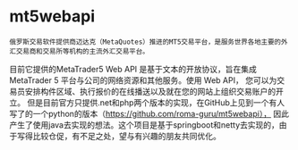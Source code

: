 # mt5webapi
    俄罗斯交易软件提供商迈达克（MetaQuotes）推进的MT5交易平台，是服务世界各地主要的外汇交易商和交易所等机构的主流外汇交易平台。
目前它提供的MetaTrader5 Web API 是基于文本的开放协议，旨在集成 MetaTrader 5 平台与公司的网络资源和其他服务。使用 Web API，
您可以为交易员安排构件区域、执行报价的在线播送以及就在您的网站上组织交易账户的开立。
    但是目前官方只提供.net和php两个版本的实现，在GitHub上见到一个有人写了的一个python的版本（https://github.com/roma-guru/mt5webapi），
因此产生了使用java去实现的想法。这个项目是基于springboot和netty去实现的，由于写得比较仓促，有不足之处，望与有兴趣的朋友共同优化。
